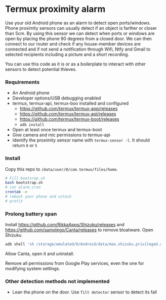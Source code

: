 # Termux proximity alarm

Use your old Android phone as an alarm to detect open ports/windows. Phone proximity sensors can usually detect if an object is farther or closer than 5cm. By using this sensor we can detect when ports or windows are open by placing the phone 90 degrees from a closed door. We can then connect to our router and check if any house-member devices are connected and if not send a notification through Wifi, Ntfy and Gmail to selected recipients including a picture and a short recording.

You can use this code as it is or as a boilerplate to interact with other sensors to detect potential thieves.

### Requirements

- An Android phone
- Developer options/USB debugging enabled
- termux, termux-api, termux-boo installed and configured
  - https://github.com/termux/termux-app/releases
  - https://github.com/termux/termux-api/releases
  - https://github.com/termux/termux-boot/releases
  - `adb install `
- Open at least once termux and termux-boot
- Give camera and mic permissions to termux-api
- Identify the proximity sensor name with `termux-sensor -l`. It should return `0` or `5`

### Install

Copy this repo to `/data/user/0/com.termux/files/home`.

```sh
# Fill bootsrap.sh
bash bootstrap.sh
# cat alarm.cron
crontab -e
# reboot your phone and unlock
# profit
```

### Prolong battery span

Install https://github.com/RikkaApps/Shizuku/releases and https://github.com/samolego/Canta/releases to remove bloatware. Open Shizuku

```sh
adb shell 'sh /storage/emulated/0/Android/data/moe.shizuku.privileged.api/start.sh'
```

Allow Canta, open it and uninstall.

Remove all permissions from Google Play services, even the one for modifying system settings.

### Other detection methods not implemented

- Lean the phone on the door. Use `Tilt detector` sensor to detect its fall